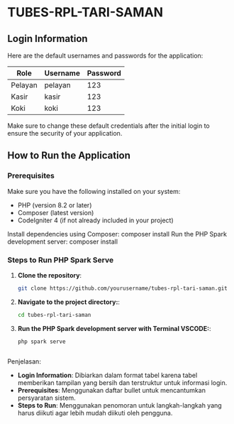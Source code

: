 # TUBES-RPL-TARI-SAMAN

## Login Information
Here are the default usernames and passwords for the application:

| Role    | Username | Password |
|---------|----------|----------|
| Pelayan | pelayan  | 123      |
| Kasir   | kasir    | 123      |
| Koki    | koki     | 123      |

Make sure to change these default credentials after the initial login to ensure the security of your application.


## How to Run the Application

### Prerequisites
Make sure you have the following installed on your system:
- PHP (version 8.2 or later)
- Composer (latest version)
- CodeIgniter 4 (if not already included in your project)

Install dependencies using Composer:
composer install
Run the PHP Spark development server:
composer install


### Steps to Run PHP Spark Serve

1. **Clone the repository**:
   ```bash
   git clone https://github.com/yourusername/tubes-rpl-tari-saman.git
2. **Navigate to the project directory:**:
   ```bash
   cd tubes-rpl-tari-saman
4. **Run the PHP Spark development server with Terminal VSCODE:**:
   ```bash
   php spark serve



Penjelasan:
- **Login Information**: Dibiarkan dalam format tabel karena tabel memberikan tampilan yang bersih dan terstruktur untuk informasi login.
- **Prerequisites**: Menggunakan daftar bullet untuk mencantumkan persyaratan sistem.
- **Steps to Run**: Menggunakan penomoran untuk langkah-langkah yang harus diikuti agar lebih mudah diikuti oleh pengguna.
